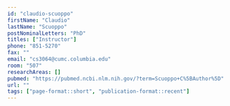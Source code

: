 ```yaml
---
id: "claudio-scuoppo"
firstName: "Claudio"
lastName: "Scuoppo"
postNominalLetters: "PhD"
titles: ["Instructor"]
phone: "851-5270"
fax: ""
email: "cs3064@cumc.columbia.edu"
room: "507"
researchAreas: []
pubmed: "https://pubmed.ncbi.nlm.nih.gov/?term=Scuoppo+C%5BAuthor%5D"
url: ""
tags: ["page-format::short", "publication-format::recent"]
---
```

